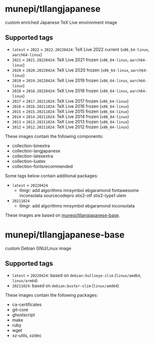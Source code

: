 # munepi/tllangjapanese

custom enriched Japanese TeX Live environment image

## Supported tags

 * `latest` = `2022` = `2022.20220424`: TeX Live 2022 current (`x86_64-linux`, `aarch64-linux`)
 * `2021` = `2021.20220424`: TeX Live 2021 frozen (`x86_64-linux`, `aarch64-linux`)
 * `2020` = `2020.20220424`: TeX Live 2020 frozen (`x86_64-linux`, `aarch64-linux`)
 * `2019` = `2019.20220424`: TeX Live 2019 frozen (`x86_64-linux`, `aarch64-linux`)
 * `2018` = `2018.20220424`: TeX Live 2018 frozen (`x86_64-linux`, `aarch64-linux`)
 * `2017` = `2017.20211024`: TeX Live 2017 frozen (`x86_64-linux`)
 * `2016` = `2016.20211024`: TeX Live 2016 frozen (`x86_64-linux`)
 * `2015` = `2015.20211024`: TeX Live 2015 frozen (`x86_64-linux`)
 * `2014` = `2014.20211024`: TeX Live 2014 frozen (`x86_64-linux`)
 * `2013` = `2013.20211024`: TeX Live 2013 frozen (`x86_64-linux`)
 * `2012` = `2012.20211024`: TeX Live 2012 frozen (`x86_64-linux`)

These images contain the following components:

 * collection-binextra
 * collection-langjapanese
 * collection-latexextra
 * collection-luatex
 * collection-fontsrecommended

Some tags below contain additional packages: 

 * `latest` = `20220424`
    * tlmgr: add algorithms mnsymbol ebgaramond fontawesome inconsolata sourcecodepro stix2-otf stix2-type1 ulem
 * `20211024`
    * tlmgr: add algorithms mnsymbol ebgaramond inconsolata

These images are based on [munepi/tllangjapanese-base](https://hub.docker.com/r/munepi/tllangjapanese-base).

# munepi/tllangjapanese-base

custom Debian GNU/Linux image

## Supported tags

 * `latest` = `20220424`: based on `debian:bullseye-slim` (`linux/amd64`, `linux/arm64`)
 * `20211024`: based on `debian:buster-slim` (`linux/amd64`)

These images contain the following packages:

 * ca-certificates
 * git-core
 * ghostscript
 * make
 * ruby
 * wget
 * xz-utils, xzdec
